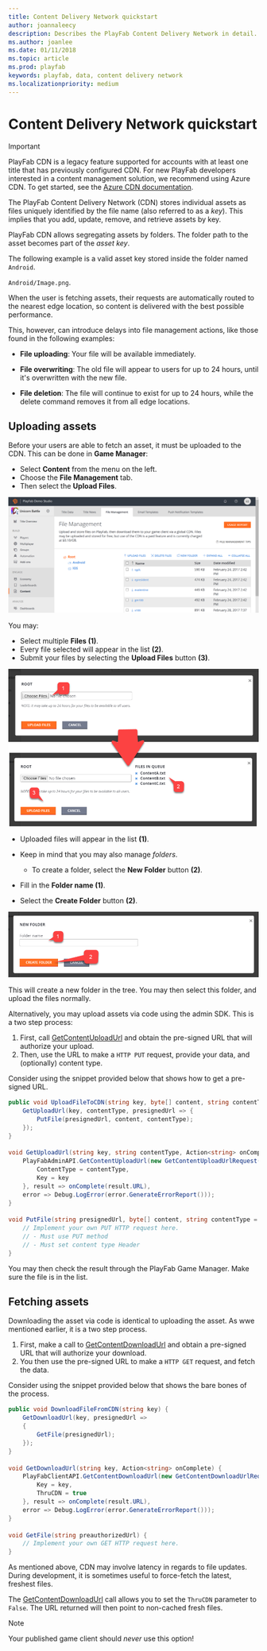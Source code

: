 ```yaml
---
title: Content Delivery Network quickstart
author: joannaleecy
description: Describes the PlayFab Content Delivery Network in detail.
ms.author: joanlee
ms.date: 01/11/2018
ms.topic: article
ms.prod: playfab
keywords: playfab, data, content delivery network
ms.localizationpriority: medium
---
```


# Content Delivery Network quickstart

> [!IMPORTANT]
> PlayFab CDN is a legacy feature supported for accounts with at least one title that has previously configured CDN. For new PlayFab developers interested in a content management solution, we recommend using Azure CDN. To get started, see the [Azure CDN documentation](/azure/cdn/).

The PlayFab Content Delivery Network (CDN) stores individual assets as files uniquely identified by the file name (also referred to as a *key*). This implies that you add, update, remove, and retrieve assets by key.

PlayFab CDN allows segregating assets by folders. The folder path to the asset becomes part of the *asset key*.

The following example is a valid asset key stored inside the folder named `Android`.

 `Android/Image.png`.

When the user is fetching assets, their requests are automatically routed to the nearest edge location, so content is delivered with the best possible performance.

This, however, can introduce delays into file management actions, like those found in the following examples:

- **File uploading**: Your file will be available immediately.

- **File overwriting**: The old file will appear to users for up to 24 hours, until it's overwritten with the new file.

- **File deletion**: The file will continue to exist for up to 24 hours, while the delete command removes it from all edge locations.

## Uploading assets

Before your users are able to fetch an asset, it must be uploaded to the CDN. This can be done in **Game Manager**:

- Select **Content** from the menu on the left.
- Choose the **File Management** tab.
- Then select the **Upload Files**.

![Game Manager - Content - File Management - Upload Files](../../data/content-delivery-network/media/tutorials/game-manager-content-file-management-upload-files.png)  

You may:

- Select multiple **Files (1)**.
- Every file selected will appear in the list **(2)**.
- Submit your files by selecting the **Upload Files** button **(3)**.

![Game Manager - Choose and Upload Files](../../data/content-delivery-network/media/tutorials/game-manager-choose-and-upload-files.png)  

- Uploaded files will appear in the list **(1)**.
- Keep in mind that you may also manage *folders*.
  - To create a folder, select the **New Folder** button **(2)**.


- Fill in the **Folder name (1)**.
- Select the **Create Folder** button **(2)**.

![Game Manager - Create New Folder](../../data/content-delivery-network/media/tutorials/game-manager-create-new-folder.png)  

This will create a new folder in the tree. You may then select this folder, and upload the files normally.

Alternatively, you may upload assets via code using the admin SDK. This is a two step process:

1. First, call [GetContentUploadUrl](xref:titleid.playfabapi.com.admin.content.getcontentuploadurl) and obtain the pre-signed URL that will authorize your upload.
2. Then, use the URL to make a `HTTP PUT` request,  provide your data, and (optionally) content type.

Consider using the snippet provided below that shows how to get a pre-signed URL.

```csharp
public void UploadFileToCDN(string key, byte[] content, string contentType = "binary/octet-stream") {
    GetUploadUrl(key, contentType, presignedUrl => {
        PutFile(presignedUrl, content, contentType);
    });
}

void GetUploadUrl(string key, string contentType, Action<string> onComplete) {
    PlayFabAdminAPI.GetContentUploadUrl(new GetContentUploadUrlRequest() {
        ContentType = contentType,
        Key = key
    }, result => onComplete(result.URL),
    error => Debug.LogError(error.GenerateErrorReport()));
}

void PutFile(string presignedUrl, byte[] content, string contentType = "binary/octet-stream") {
    // Implement your own PUT HTTP request here.
    // - Must use PUT method
    // - Must set content type Header
}
```

You may then check the result through the PlayFab Game Manager. Make sure the file is in the list.

## Fetching assets

Downloading the asset via code is identical to uploading the asset. As wwe mentioned earlier, it is a two step process.

1. First, make a call to [GetContentDownloadUrl](xref:titleid.playfabapi.com.client.content.getcontentdownloadurl) and obtain a pre-signed URL that will authorize your download.
2. You then use the  pre-signed URL to make a `HTTP GET` request, and fetch the data.

Consider using the snippet provided below that shows the bare bones of the process.

```csharp
public void DownloadFileFromCDN(string key) {
    GetDownloadUrl(key, presignedUrl =>
    {
        GetFile(presignedUrl);
    });
}

void GetDownloadUrl(string key, Action<string> onComplete) {
    PlayFabClientAPI.GetContentDownloadUrl(new GetContentDownloadUrlRequest() {
        Key = key,
        ThruCDN = true
    }, result => onComplete(result.URL),
    error => Debug.LogError(error.GenerateErrorReport()));
}

void GetFile(string preauthorizedUrl) {
    // Implement your own GET HTTP request here.
}
```

As mentioned above, CDN may involve latency in regards to file updates. During development, it is sometimes useful to force-fetch the latest, freshest files.

The  [GetContentDownloadUrl](xref:titleid.playfabapi.com.client.content.getcontentdownloadurl) call allows you to set the `ThruCDN` parameter to `False`. The URL returned will then point to non-cached fresh files.

> [!NOTE]
> Your published game client should *never* use this option!
